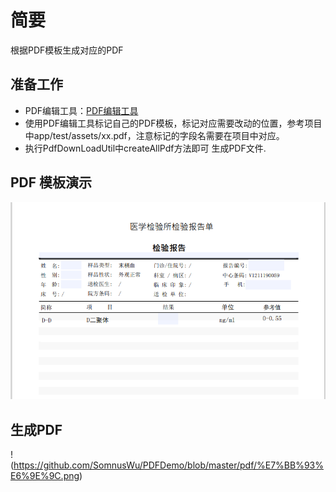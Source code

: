 # 简要
根据PDF模板生成对应的PDF

## 准备工作

* PDF编辑工具：[PDF编辑工具](https://pan.baidu.com/s/1l7jR70dCMOvfW49xNANSdQ)
* 使用PDF编辑工具标记自己的PDF模板，标记对应需要改动的位置，参考项目中app/test/assets/xx.pdf，注意标记的字段名需要在项目中对应。
* 执行PdfDownLoadUtil中createAllPdf方法即可 生成PDF文件.


## PDF 模板演示
![模板](https://github.com/SomnusWu/PDFDemo/blob/master/pdf/%E6%A8%A1%E6%9D%BF1.png)

## 生成PDF
!(https://github.com/SomnusWu/PDFDemo/blob/master/pdf/%E7%BB%93%E6%9E%9C.png)








